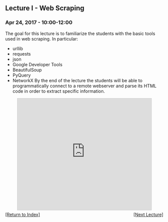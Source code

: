 ## Lecture I - Web Scraping

### Apr 24, 2017 - 10:00-12:00

The goal for this lecture is to familiarize the students with the basic tools used in web scraping. In particular:
  * urllib
  * requests
  * json
  * Google Developer Tools
  * BeautifulSoup
  * PyQuery
  * NetworkX
By the end of the lecture the students will be able to programmatically connect to a remote webserver and parse its HTML code in order to extract specific information.

<center>
<iframe src="https://www.slideshare.net/slideshow/embed_code/key/goQF3rDx7P3JPf" width="427" height="356" frameborder="0" marginwidth="0" marginheight="0" scrolling="no" style="border:1px solid #CCC; border-width:1px; margin-bottom:5px; max-width: 100%;" allowfullscreen> </iframe></center>
<div align="left" style="float: left;"><a href="/">[Return to Index]</a></div><div align="right" style="float: right;"><a href="/lecture2">[Next Lecture]</a></div>